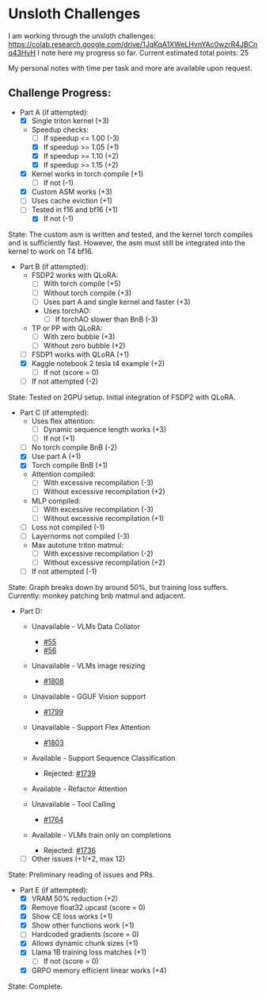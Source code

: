 # Unsloth Challenges
I am working through the unsloth challenges: https://colab.research.google.com/drive/1JqKqA1XWeLHvnYAc0wzrR4JBCnq43HyH
I note here my progress so far. 
Current estimated total points: 25

My personal notes with time per task and more are available upon request. 

## Challenge Progress:


- Part A (if attempted):
  - [x] Single triton kernel (+3)
  - Speedup checks:
    - [ ] If speedup <= 1.00 (-3)
    - [x] If speedup >= 1.05 (+1)
    - [x] If speedup >= 1.10 (+2)
    - [x] If speedup >= 1.15 (+2)
  - [x] Kernel works in torch compile (+1)
    - [ ] If not (-1)
  - [x] Custom ASM works (+3)
  - [ ] Uses cache eviction (+1)
  - [ ] Tested in f16 and bf16 (+1)
    - [x] If not (-1)

State:
The custom asm is written and tested, and the kernel torch compiles and is sufficiently fast. However, the asm must still be integrated into the kernel to work on T4 bf16.

- Part B (if attempted):
  - FSDP2 works with QLoRA:
    - [ ] With torch compile (+5)
    - [ ] Without torch compile (+3)
    - [ ] Uses part A and single kernel and faster (+3)
    - Uses torchAO:
      - [ ] If torchAO slower than BnB (-3)
  - TP or PP with QLoRA:
    - [ ] With zero bubble (+3)
    - [ ] Without zero bubble (+2)
  - [ ] FSDP1 works with QLoRA (+1)
  - [x] Kaggle notebook 2 tesla t4 example (+2)
    - [ ] If not (score = 0)
  - [ ] If not attempted (-2)

State:
Tested on 2GPU setup. Initial integration of FSDP2 with QLoRA.

- Part C (if attempted):
  - Uses flex attention:
    - [ ] Dynamic sequence length works (+3)
    - [ ] If not (+1)
  - [ ] No torch compile BnB (-2)
  - [x] Use part A (+1)
  - [x] Torch compile BnB (+1)
  - Attention compiled:
    - [ ] With excessive recompilation (-3)
    - [ ] Without excessive recompilation (+2)
  - MLP compiled:
    - [ ] With excessive recompilation (-3)
    - [ ] Without excessive recompilation (+1)
  - [ ] Loss not compiled (-1)
  - [ ] Layernorms not compiled (-3)
  - Max autotune triton matmul:
    - [ ] With excessive recompilation (-2)
    - [ ] Without excessive recompilation (+2)
  - [ ] If not attempted (-1)

State:
Graph breaks down by around 50%, but training loss suffers. Currently: monkey patching bnb matmul and adjacent.
- Part D:
  - Unavailable - VLMs Data Collator
    - [#55](https://github.com/unslothai/unsloth-zoo/pull/55)
    - [#56](https://github.com/unslothai/unsloth-zoo/pull/56)

  - Unavailable - VLMs image resizing
    - [#1808](https://github.com/unslothai/unsloth/pull/1808)

  - Unavailable - GGUF Vision support
    - [#1799](https://github.com/unslothai/unsloth/pull/1799)

  - Unavailable - Support Flex Attention
    - [#1803](https://github.com/unslothai/unsloth/pull/1803)

  - Available - Support Sequence Classification
    - Rejected: [#1739](https://github.com/unslothai/unsloth/pull/1739)

  - Available - Refactor Attention

  - Unavailable - Tool Calling
    - [#1764](https://github.com/unslothai/unsloth/pull/1764)

  - Available - VLMs train only on completions
    - Rejected: [#1736](https://github.com/unslothai/unsloth/pull/1736)

  - [ ] Other issues (+1/+2, max 12)

State:
Preliminary reading of issues and PRs.

- Part E (if attempted):
  - [x] VRAM 50% reduction (+2)
  - [x] Remove float32 upcast (score = 0)
  - [x] Show CE loss works (+1)
  - [x] Show other functions work (+1)
  - [ ] Hardcoded gradients (score = 0)
  - [x] Allows dynamic chunk sizes (+1)
  - [x] Llama 1B training loss matches (+1)
    - [ ] If not (score = 0)
  - [x] GRPO memory efficient linear works (+4)

State:
Complete. 

